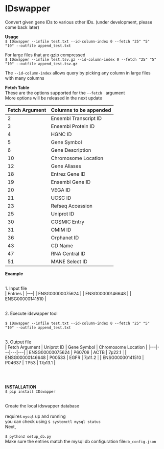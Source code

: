 # IDswapper
Convert given gene IDs to various other IDs. (under development, please come back later)

**Usage**
<br>``$ IDswapper --infile test.txt --id-column-index 0 --fetch "25" "5" "10" --outfile append_test.txt  ``</br>

For large files that are gzip compressed
<br>``$ IDswapper --infile test.tsv.gz --id-column-index 0 --fetch "25" "5" "10" --outfile append_test.tsv.gz``</br>

The ``--id-column-index`` allows query by picking any column in large files with many columns



**Fetch Table**
<br>These are the options supported for the ``--fetch `` argument</br> More options will be released in the next update

| Fetch Argument | Columns to be appended |
|---|---|
| 2 | Ensembl Transcript ID |
| 3 | Ensembl Protein ID |
| 4 | HGNC ID |
| 5 | Gene Symbol |
| 6 | Gene Description |
| 10 | Chromosome Location |
| 12 | Gene Aliases |
| 18 | Entrez Gene ID |
| 19 | Ensembl Gene ID |
| 20 | VEGA ID |
| 21 | UCSC ID |
| 23 | Refseq Accession |
| 25 | Uniprot ID |
| 30 | COSMIC Entry |
| 31 | OMIM ID |
| 36 | Orphanet ID |
| 43 | CD Name |
| 47 | RNA Central ID |
| 51 | MANE Select ID |

**Example**


<br>1. Input file </br>
| Entries | 
|---|
| ENSG00000075624 | 
| ENSG00000146648 | 
| ENSG00000141510 |

<br>2. Execute idswapper tool</br>
<br>``$ IDswapper --infile test.txt --id-column-index 0 --fetch "25" "5" "10" --outfile append_test.txt``</br>

<br>3. Output file </br>
| Fetch Argument | Uniprot ID | Gene Symbol | Chromosome Location |
|---|---|---|---|
| ENSG00000075624 | P60709 | ACTB | 7p22.1 |
| ENSG00000146648 | P00533 | EGFR | 7p11.2 |
| ENSG00000141510 | P04637 | TP53 | 17p13.1 |

<br></br>

**INSTALLATION**
<br>`` $ pip install IDswapper ``</br>

<br> Create the local idswapper database</br>
<br> requires ``mysql`` up and running </br>
you can check using ``$ systemctl mysql status``
<br>Next,</br> 
<br>``$ python3 setup_db.py``<br>
Make sure the entries match the mysql db configuration file``db_config.json`` 


